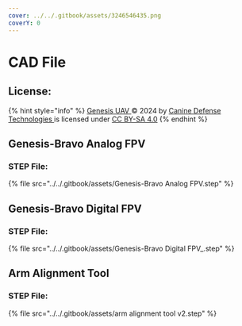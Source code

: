 ```yaml
---
cover: ../../.gitbook/assets/3246546435.png
coverY: 0
---
```


# CAD File

## License:

{% hint style="info" %}
[Genesis UAV ](https://docs.k9defense.tech/v/genesis/)© 2024 by [Canine Defense Technologies ](https://www.k9defense.tech/)is licensed under [CC BY-SA 4.0](https://creativecommons.org/licenses/by-sa/4.0/?ref=chooser-v1)
{% endhint %}

## Genesis-Bravo Analog FPV

### STEP File:

{% file src="../../.gitbook/assets/Genesis-Bravo Analog FPV.step" %}



## Genesis-Bravo Digital FPV

### STEP File:

{% file src="../../.gitbook/assets/Genesis-Bravo Digital FPV_.step" %}



## Arm Alignment Tool

### STEP File:

{% file src="../../.gitbook/assets/arm alignment tool v2.step" %}


